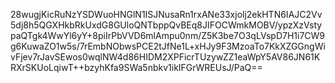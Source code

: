 28wugjKicRuNzYSDWuoHNGlN1ISJNusaRn1rxANe33xjolj2ekHTN6IAJC2Vv5dj8h5QGXHkbRkUxdG8GUloQNTbppQvBEq8JIFOCWmkMOBV/ypzXzVstypaQTgk4WwYl6yY+8piIrPbVVD6mlAmpu0nm/Z5K3be7O3qLVspD7H1i7CW9g6KuwaZO1w5s/7rEmbNObwsPCE2tJfNe1L+xHJy9F3MzoaTo7KkXZGGngWivFjev7rJavSEwos0wqlNW4d86HIDM2XPFicrTUzywZZ1eaWpY5AV86JN61KRXrSKUoLqiwT++bzyhKfa9SWa5nbkv1ikIFGrWREUsJ/PaQ==